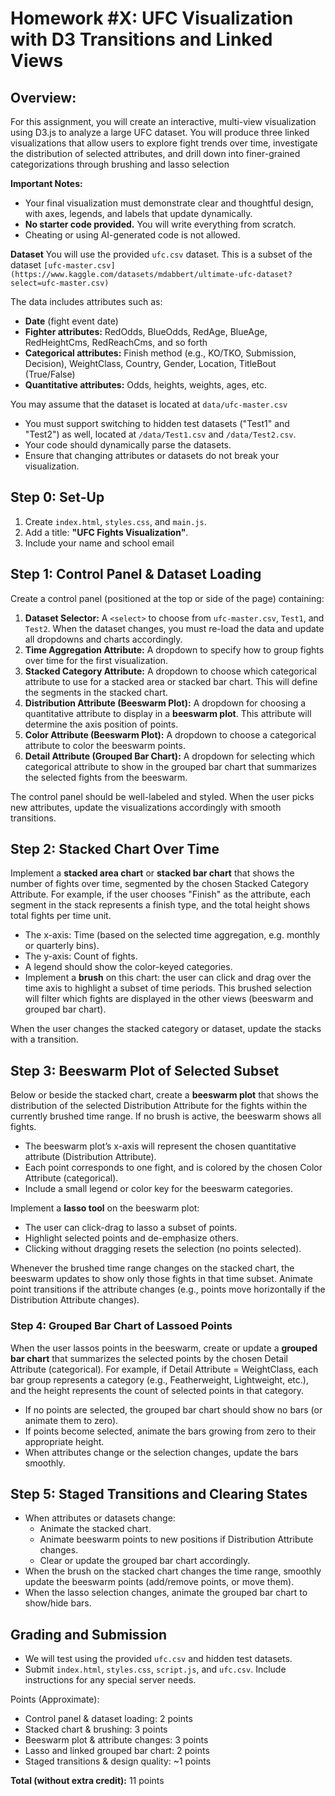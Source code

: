 

# Homework #X: UFC Visualization with D3 Transitions and Linked Views

## **Overview:**  
For this  assignment, you will create an interactive, multi-view visualization using D3.js to analyze a large UFC dataset. You will produce three linked visualizations that allow users to explore fight trends over time, investigate the distribution of selected attributes, and drill down into finer-grained categorizations through brushing and lasso selection

**Important Notes:**  
- Your final visualization must demonstrate clear and thoughtful design, with axes, legends, and labels that update dynamically.  
- **No starter code provided.** You will write everything from scratch.  
- Cheating or using AI-generated code is not allowed.  

**Dataset**
You will use the provided `ufc.csv` dataset. This is a subset of the dataset `[ufc-master.csv](https://www.kaggle.com/datasets/mdabbert/ultimate-ufc-dataset?select=ufc-master.csv)`

The data includes attributes such as:  
- **Date** (fight event date)  
- **Fighter attributes:** RedOdds, BlueOdds, RedAge, BlueAge, RedHeightCms, RedReachCms, and so forth  
- **Categorical attributes:** Finish method (e.g., KO/TKO, Submission, Decision), WeightClass, Country, Gender, Location, TitleBout (True/False)  
- **Quantitative attributes:** Odds, heights, weights, ages, etc.

You may assume that the dataset is located at `data/ufc-master.csv`
- You must support switching to hidden test datasets ("Test1" and "Test2") as well, located at `/data/Test1.csv` and `/data/Test2.csv`.  
- Your code should dynamically parse the datasets.  
- Ensure that changing attributes or datasets do not break your visualization.

## Step 0: Set-Up

1. Create `index.html`, `styles.css`, and `main.js`.
2. Add a title: **"UFC Fights Visualization"**.
3. Include your name and school email 

## Step 1: Control Panel & Dataset Loading

Create a control panel (positioned at the top or side of the page) containing:

1. **Dataset Selector:** A `<select>` to choose from `ufc-master.csv`, `Test1`, and `Test2`. When the dataset changes, you must re-load the data and update all dropdowns and charts accordingly.
2. **Time Aggregation Attribute:** A dropdown to specify how to group fights over time for the first visualization.  
3. **Stacked Category Attribute:** A dropdown to choose which categorical attribute to use for a stacked area or stacked bar chart. This will define the segments in the stacked chart.
4. **Distribution Attribute (Beeswarm Plot):** A dropdown for choosing a quantitative attribute to display in a **beeswarm plot**. This attribute will determine the axis position of points.
5. **Color Attribute (Beeswarm Plot):** A dropdown to choose a categorical attribute to color the beeswarm points.
6. **Detail Attribute (Grouped Bar Chart):** A dropdown for selecting which categorical attribute to show in the grouped bar chart that summarizes the selected fights from the beeswarm.

The control panel should be well-labeled and styled. When the user picks new attributes, update the visualizations accordingly with smooth transitions.

## Step 2: Stacked Chart Over Time

Implement a **stacked area chart** or **stacked bar chart** that shows the number of fights over time, segmented by the chosen Stacked Category Attribute. For example, if the user chooses "Finish" as the attribute, each segment in the stack represents a finish type, and the total height shows total fights per time unit.

- The x-axis: Time (based on the selected time aggregation, e.g. monthly or quarterly bins).
- The y-axis: Count of fights.
- A legend should show the color-keyed categories.
- Implement a **brush** on this chart: the user can click and drag over the time axis to highlight a subset of time periods. This brushed selection will filter which fights are displayed in the other views (beeswarm and grouped bar chart).

When the user changes the stacked category or dataset, update the stacks with a transition.

## Step 3: Beeswarm Plot of Selected Subset

Below or beside the stacked chart, create a **beeswarm plot** that shows the distribution of the selected Distribution Attribute for the fights within the currently brushed time range. If no brush is active, the beeswarm shows all fights.

- The beeswarm plot’s x-axis will represent the chosen quantitative attribute (Distribution Attribute).
- Each point corresponds to one fight, and is colored by the chosen Color Attribute (categorical).
- Include a small legend or color key for the beeswarm categories.

Implement a **lasso tool** on the beeswarm plot:

- The user can click-drag to lasso a subset of points.
- Highlight selected points and de-emphasize others.
- Clicking without dragging resets the selection (no points selected).

Whenever the brushed time range changes on the stacked chart, the beeswarm updates to show only those fights in that time subset. Animate point transitions if the attribute changes (e.g., points move horizontally if the Distribution Attribute changes).

### Step 4: Grouped Bar Chart of Lassoed Points

When the user lassos points in the beeswarm, create or update a **grouped bar chart** that summarizes the selected points by the chosen Detail Attribute (categorical). For example, if Detail Attribute = WeightClass, each bar group represents a category (e.g., Featherweight, Lightweight, etc.), and the height represents the count of selected points in that category.

- If no points are selected, the grouped bar chart should show no bars (or animate them to zero).
- If points become selected, animate the bars growing from zero to their appropriate height.
- When attributes change or the selection changes, update the bars smoothly.

## Step 5: Staged Transitions and Clearing States

- When attributes or datasets change:
  - Animate the stacked chart.
  - Animate beeswarm points to new positions if Distribution Attribute changes.
  - Clear or update the grouped bar chart accordingly.
- When the brush on the stacked chart changes the time range, smoothly update the beeswarm points (add/remove points, or move them).
- When the lasso selection changes, animate the grouped bar chart to show/hide bars.

## Grading and Submission
- We will test using the provided `ufc.csv` and hidden test datasets.
- Submit `index.html`, `styles.css`, `script.js`, and `ufc.csv`. Include instructions for any special server needs.

Points (Approximate):  
- Control panel & dataset loading: 2 points  
- Stacked chart & brushing: 3 points  
- Beeswarm plot & attribute changes: 3 points  
- Lasso and linked grouped bar chart: 2 points  
- Staged transitions & design quality: ~1 points  

**Total (without extra credit):** 11 points 
